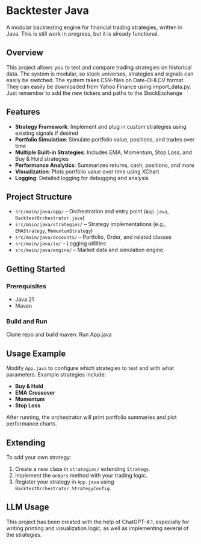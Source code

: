 # Backtester Java

A modular backtesting engine for financial trading strategies, written in Java.
This is still work in progress, but it is already functional.

## Overview

This project allows you to test and compare trading strategies on historical data. The system is modular, so stock universes, strategies and signals can easily be switched. The system takes CSV-files on Date-OHLCV format. They can easily be downloaded from Yahoo Finance using import_data.py. Just remember to add the new tickers and paths to the StockExchange

## Features

- **Strategy Framework**: Implement and plug in custom strategies using existing signals if desired
- **Portfolio Simulation**: Simulate portfolio value, positions, and trades over time
- **Multiple Built-in Strategies**: Includes EMA, Momentum, Stop Loss, and Buy & Hold strategies
- **Performance Analytics**: Summarizes returns, cash, positions, and more
- **Visualization**: Plots portfolio value over time using XChart
- **Logging**: Detailed logging for debugging and analysis

## Project Structure

- `src/main/java/app/` – Orchestration and entry point (`App.java`, `BacktestOrchestrator.java`)
- `src/main/java/strategies/` – Strategy implementations (e.g., `EMAStrategy`, `MomentumStrategy`)
- `src/main/java/accounts/` – Portfolio, Order, and related classes
- `src/main/java/io/` – Logging utilities
- `src/main/java/engine/` – Market data and simulation engine

## Getting Started

### Prerequisites

- Java 21
- Maven

### Build and Run

Clone repo and build maven. Run App.java

## Usage Example

Modify `App.java` to configure which strategies to test and with what parameters. Example strategies include:

- **Buy & Hold**
- **EMA Crossover**
- **Momentum**
- **Stop Loss**

After running, the orchestrator will print portfolio summaries and plot performance charts.

## Extending

To add your own strategy:

1. Create a new class in `strategies/` extending `Strategy`.
2. Implement the `onBars` method with your trading logic.
3. Register your strategy in `App.java` using `BacktestOrchestrator.StrategyConfig`.

## LLM Usage

This project has been created with the help of ChatGPT-4.1, especially for writing printing and visualization logic, as well as implementing several of the strategies.
